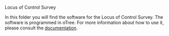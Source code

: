 Locus of Control Survey

In this folder you will find the software for the Locus of Control Survey. The software is programmed in oTree. 
For more information about how to use it, please consult the [documentation](https://otree.readthedocs.io/en/latest/).
